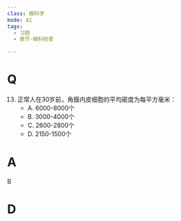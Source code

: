```yaml
---
class: 眼科学
mode: A1
tags:
  - 习题
  - 章节-眼科检查

---
```


# Q
13. 正常人在30岁前，角膜内皮细胞的平均密度为每平方毫米：
    - A. 6000-8000个
    - B. 3000-4000个
    - C. 2600-2800个
    - D. 2150-1500个
# A
B
# D
